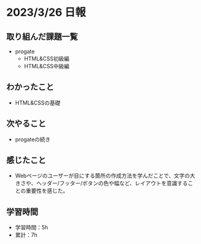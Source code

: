# 2023/3/26 日報
## 取り組んだ課題一覧
- progate
  - HTML&CSS初級編
  - HTML&CSS中級編


## わかったこと
- HTML&CSSの基礎

## 次やること
- progateの続き

## 感じたこと
- Webページのユーザーが目にする箇所の作成方法を学んだことで、文字の大きさや、ヘッダー/フッター/ボタンの色や幅など、レイアウトを意識することの重要性を感じた。

## 学習時間
- 学習時間：5h
- 累計：7h
